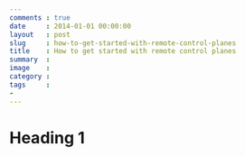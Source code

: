```yaml
---
comments : true
date     : 2014-01-01 00:00:00
layout   : post
slug     : how-to-get-started-with-remote-control-planes
title    : How to get started with remote control planes
summary  : 
image    : 
category : 
tags     :
- 
---
```


# Heading 1
